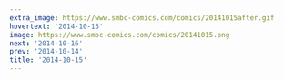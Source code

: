 ```yaml
---
extra_image: https://www.smbc-comics.com/comics/20141015after.gif
hovertext: '2014-10-15'
image: https://www.smbc-comics.com/comics/20141015.png
next: '2014-10-16'
prev: '2014-10-14'
title: '2014-10-15'
---
```

